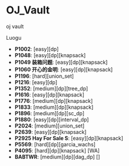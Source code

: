 # OJ_Vault
oj vault

Luogu
+ **P1002**: [easy][dp]
+ **P1048**: [easy][dp][knapsack]
+ **P1049 装箱问题**: [easy][dp][knapsack]
+ **P1060 开心的金明**: [easy][dp][knapsack]
+ **P1196**: [hard][union_set]
+ **P1216**: [easy][dp]
+ **P1352**: [medium][dp][tree_dp]
+ **P1616**: [easy][dp][knapsack]
+ **P1776**: [medium][dp][knapsack]
+ **P1833**: [medium][dp][knapsack]
+ **P1896**: [medium][dp][sc_dp]
+ **P1880**: [easy][dp][interval_dp]
+ **P2024**: [medium][union_set]
+ **P2639**: [easy][dp][knapsack]
+ **P2925 Hay For Sale S**: [easy][dp][knapsack]
+ **P5569**: [hard][dp][garcia_wachs]
+ **P4095**: [hard][dp][knapsack] [WA]
+ **BABTWR**: [medium][dp][dag_dp] []